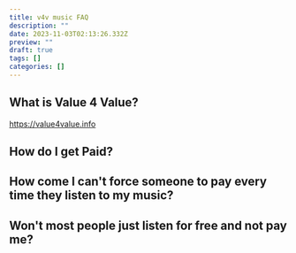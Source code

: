 ```yaml
---
title: v4v music FAQ
description: ""
date: 2023-11-03T02:13:26.332Z
preview: ""
draft: true
tags: []
categories: []
---
```


## What is Value 4 Value?
https://value4value.info

## How do I get Paid?

## How come I can't force someone to pay every time they listen to my music?

## Won't most people just listen for free and not pay me?

